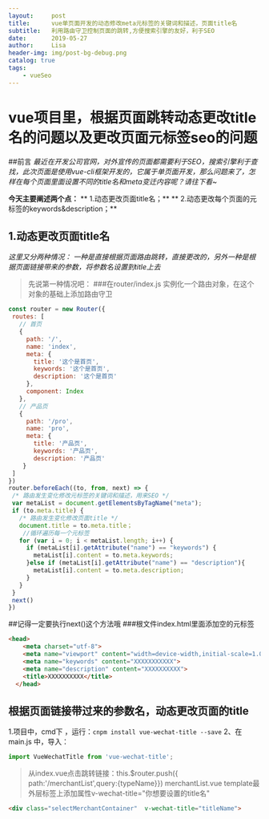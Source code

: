 ```yaml
---
layout:     post
title:      vue单页面开发的动态修改meta元标签的关键词和描述，页面title名
subtitle:   利用路由守卫控制页面的跳转,方便搜索引擎的友好，利于SEO
date:       2019-05-27
author:     Lisa
header-img: img/post-bg-debug.png
catalog: true
tags:
    - vueSeo
---
```

# vue项目里，根据页面跳转动态更改title名的问题以及更改页面元标签seo的问题
##前言
*最近在开发公司官网，对外宣传的页面都需要利于SEO，搜索引擎利于查找，此次页面是使用vue-cli框架开发的，它属于单页面开发，那么问题来了，怎样在每个页面里面设置不同的title名和meta变迁内容呢？请往下看~*

**今天主要阐述两个点：**
** 1.动态更改页面title名；**
** 2.动态更改每个页面的元标签的keywords&description；**

## 1.动态更改页面title名

*这里又分两种情况： 一种是直接根据页面路由跳转，直接更改的，另外一种是根据页面链接带来的参数，将参数名设置到title上去*

> 先说第一种情况吧：
 ###在router/index.js 实例化一个路由对象，在这个对象的基础上添加路由守卫
 ```javascript
const router = new Router({
  routes: [
    // 首页
    {
      path: '/',
      name: 'index',
      meta: {
        title: '这个是首页',
        keywords: '这个是首页',
        description: '这个是首页'
      },
      component: Index
    },
    // 产品页
    {
      path: '/pro',
      name: 'pro',
      meta: {
        title: '产品页',
        keywords: '产品页',
        description: '产品页'
     }
  ]
})
router.beforeEach((to, from, next) => {
  /* 路由发生变化修改元标签的关键词和描述，用来SEO */
  var metaList = document.getElementsByTagName("meta");
  if (to.meta.title) {
    /* 路由发生变化修改页面title */
    document.title = to.meta.title；
	 //循环遍历每一个元标签
    for (var i = 0; i < metaList.length; i++) {
      if (metaList[i].getAttribute("name") == "keywords") {
        metaList[i].content = to.meta.keywords;
      }else if (metaList[i].getAttribute("name") == "description"){
        metaList[i].content = to.meta.description;
      }
    }
  }
  next()
})
```
##记得一定要执行next()这个方法哦
###根文件index.html里面添加空的元标签
```html
<head>
    <meta charset="utf-8">
    <meta name="viewport" content="width=device-width,initial-scale=1.0">
    <meta name="keywords" content="XXXXXXXXXXX">
    <meta name="description" content="XXXXXXXXXX">
    <title>XXXXXXXXXX</title>
  </head>
```



## 根据页面链接带过来的参数名，动态更改页面的title

1.项目中，cmd下 ，运行：`cnpm install vue-wechat-title --save`
2、在 main.js 中，导入：   
```javascript
import VueWechatTitle from 'vue-wechat-title'; 
```
>从index.vue点击跳转链接：this.$router.push({ path:'/merchantList',query:{typeName}})
merchantList.vue    template最外层标签上添加属性v-wechat-title="你想要设置的title名"
```html
<div class="selectMerchantContainer"  v-wechat-title="titleName">
```
